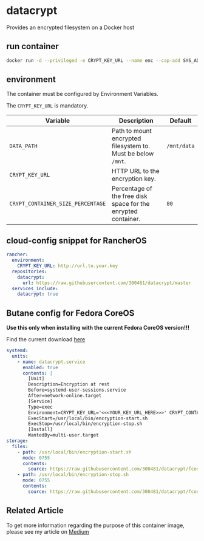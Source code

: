 # datacrypt

Provides an encrypted filesystem on a Docker host

## run container

```bash
docker run -d --privileged -e CRYPT_KEY_URL --name enc --cap-add SYS_ADMIN --cap-add DAC_READ_SEARCH --cap-add MKNOD -v /mnt:/mnt -v /dev:/dev 300481/datacrypt
```

## environment

The container must be configured by Environment Variables.

The `CRYPT_KEY_URL` is mandatory.

|Variable|Description|Default|
|--------|-----------|-------|
|`DATA_PATH`|Path to mount encrypted filesystem to. Must be below `/mnt`.|`/mnt/data`|
|`CRYPT_KEY_URL`|HTTP URL to the encryption key.||
|`CRYPT_CONTAINER_SIZE_PERCENTAGE`|Percentage of the free disk space for the enrypted container.|`80`|

## cloud-config snippet for RancherOS

```yaml
rancher:
  environment:
    CRYPT_KEY_URL: http://url.to.your.key
  repositories:
    datacrypt:
      url: https://raw.githubusercontent.com/300481/datacrypt/master
  services_include:
    datacrypt: true
```

## Butane config for Fedora CoreOS

**Use this only when installing with the current Fedora CoreOS version!!!**

Find the current download [here](https://getfedora.org/en/coreos/download?tab=metal_virtualized&stream=stable)

```yaml
systemd:
  units:
    - name: datacrypt.service
      enabled: true
      contents: |
        [Unit]
        Description=Encryption at rest
        Before=systemd-user-sessions.service
        After=network-online.target
        [Service]
        Type=exec
        Environment=CRYPT_KEY_URL='<<<YOUR_KEY_URL_HERE>>>' CRYPT_CONTAINER_SIZE_PERCENTAGE='<<<YOUR_PERCENTAGE_HERE>>>'
        ExecStart=/usr/local/bin/encryption-start.sh
        ExecStop=/usr/local/bin/encryption-stop.sh
        [Install]
        WantedBy=multi-user.target
storage:
  files:
    - path: /usr/local/bin/encryption-start.sh
      mode: 0755
      contents:
        source: https://raw.githubusercontent.com/300481/datacrypt/fcos-0.2.0/files/startscripts/encryption.sh
    - path: /usr/local/bin/encryption-stop.sh
      mode: 0755
      contents:
        source: https://raw.githubusercontent.com/300481/datacrypt/fcos-0.2.0/files/stopscripts/shutdown.sh
```

## Related Article

To get more information regarding the purpose of this container image, please see my article on [Medium](https://dennis-riemenschneider.medium.com/how-to-encrypt-your-headless-linux-server-2de9c7f0f972)
